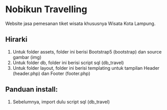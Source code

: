 # Nobikun Travelling

Website jasa pemesanan tiket wisata khususnya Wisata Kota Lampung.

## Hirarki 
1. Untuk folder assets, folder ini berisi Bootstrap5 (bootstrap) dan source gambar (img)
2. Untuk folder db, folder ini berisi script sql (db_travel)
3. Untuk folder layout, folder ini berisi templating untuk tampilan Header (header.php) dan Footer (footer.php)

## Panduan install:
1. Sebelumnya, import dulu script sql (db_travel)
